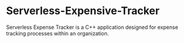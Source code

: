 # Serverless-Expensive-Tracker
Serverless Expense Tracker is a C++ application designed for expense tracking processes within an organization.
